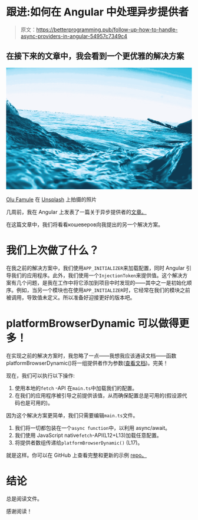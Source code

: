 # 跟进:如何在 Angular 中处理异步提供者

> 原文：<https://betterprogramming.pub/follow-up-how-to-handle-async-providers-in-angular-54957c7349c4>

## 在接下来的文章中，我会看到一个更优雅的解决方案

![](img/d8dde1eaac149dc394dc04e721cdc5db.png)

[Olu Famule](https://unsplash.com/@kehfam?utm_source=unsplash&utm_medium=referral&utm_content=creditCopyText) 在 [Unsplash](https://unsplash.com/s/photos/web-development?utm_source=unsplash&utm_medium=referral&utm_content=creditCopyText) 上拍摄的照片

几周前，我在 Angular 上发表了一篇关于异步提供者的[文章。](https://medium.com/better-programming/how-to-handle-async-providers-in-angular-51884647366)

在这篇文章中，我们将看看кошеверов向我提出的另一个解决方案。

# 我们上次做了什么？

在我之前的解决方案中，我们使用`APP_INITIALIZER`来加载配置，同时 Angular 引导我们的应用程序。此外，我们使用一个`InjectionToken`来提供值。这个解决方案有几个问题，是我在工作中将它添加到项目中时发现的——其中之一是初始化顺序。例如，当另一个模块也在使用`APP_INITIALIZER`时，它经常在我们的模块之前被调用，导致值未定义。所以准备好迎接更好的版本吧。

# platformBrowserDynamic 可以做得更多！

在实现之前的解决方案时，我忽略了一点——我想我应该通读文档——函数 platformBrowserDynamic()将一组提供者作为参数([查看文档](https://angular.io/api/platform-browser-dynamic/platformBrowserDynamic))。完美！

现在，我们可以执行以下操作:

1.  使用本地的`fetch` -API 在`main.ts`中加载我们的配置。
2.  在我们的应用程序被引导之前提供该值，从而确保配置总是可用的(假设源代码也是可用的)。

因为这个解决方案更简单，我们只需要编辑`main.ts`文件。

1.  我们将一切都包装在一个`async function`中，以利用 async/await。
2.  我们使用 JavaScript native`fetch`-API(L12+L13)加载任意配置。
3.  将提供者数组传递给`platformBrowserDynamic()` (L17)。

就是这样。你可以在 GitHub 上查看完整和更新的示例 [repo。](https://github.com/beyerleinf/angular-async-module-providers)

# 结论

总是阅读文件。

感谢阅读！
